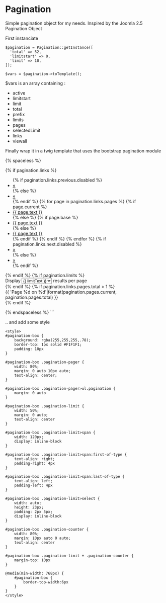 # Pagination

Simple pagination object for my needs.
Inspired by the Joomla 2.5 Pagination Object

First instanciate

```
$pagination = Pagination::getInstance([
  'total' => 52, 
  'limitstart' => 0, 
  'limit' => 10,
]);

$vars = $pagination->toTemplate();
```

$vars is an array containing :
- active
- limitstart
- limit
- total
- prefix
- limits
- pages
- selectedLimit
- links
- viewall

Finally wrap it in a twig template that uses the bootstrap pagination module

{% spaceless %}
<div id="pagination-box">
 <form id="pagination" name="adminListPagination">
  {% if pagination.links %}
  <div class="pagination-pager">
   <ul class="pagination">
    {% if pagination.links.previous.disabled %}
    <li class="previous disabled"><a href="#" data-toggle="tooltip" title="{{ pagination.links.previous.text }}">&laquo;</a></li>
    {% else %}
    <li class="previous"><a href="#" data-toggle="tooltip" title="{{ pagination.links.previous.text }}">&laquo;</a></li>
    {% endif %}
    {% for page in pagination.links.pages %}
      {% if page.current %}
    <li class="active"><a href="#">{{ page.text }}</a></li>
      {% else %}
        {% if page.base %}<li><a href="#" title="{{ page.text }}" data-paginate-start="{{ page.base }}">{{ page.text }}</a></li>
        {% else %}<li><a href="#" title="{{ page.text }}" data-paginate-start="0">{{ page.text }}</a></li>
        {% endif %}
      {% endif %}
    {% endfor %} 
    {% if pagination.links.next.disabled %}
    <li class="next disabled"><a href="#" data-toggle="tooltip" title="{{ pagination.links.next.text }}">&raquo;</a></li>
    {% else %}
    <li class="next"><a href="#" data-toggle="tooltip" title="{{ pagination.links.next.text }}">&raquo;</a></li>
    {% endif %}
   </ul>
  </div>
  {% endif %}
  {% if pagination.limits %}
  <div class="pagination-limit">
   <span>Display</span>
   <select id="{{ pagination.prefix }}limit" name="{{ pagination.prefix }}limit" class="form-control" size="1">
    {% for limit, limitText in pagination.limits %}
    <option value="{{ limit }}"{% if limit == pagination.selectedLimit %} selected="selected"{% endif %}>{{ limitText }}</option>
    {% endfor %}
   </select>
   <span>results per page</span>
  </div>
  {% endif %}
  {% if pagination.links.pages.total > 1 %}
  <div class="pagination-counter">{{ 'Page %d on %d'|format(pagination.pages.current, pagination.pages.total) }}</div>
  {% endif %}
  <input type="hidden" name="limitstart" value="{{ pagination.limitstart }}" />
 </form>
</div>
{% endspaceless %} 
```

.. and add some style

```
<style>
#pagination-box {
    background: rgba(255,255,255,.78);
    border-top: 1px solid #F1F1F1;
    padding: 10px
}

#pagination-box .pagination-pager {
    width: 80%;
    margin: 0 auto 10px auto;
    text-align: center;
}

#pagination-box .pagination-pager>ul.pagination {
    margin: 0 auto
}

#pagination-box .pagination-limit {
    width: 50%;
    margin: 0 auto;
    text-align: center
}

#pagination-box .pagination-limit>span {
    width: 120px;
    display: inline-block
}

#pagination-box .pagination-limit>span:first-of-type {
    text-align: right;
    padding-right: 4px
}

#pagination-box .pagination-limit>span:last-of-type {
    text-align: left;
    padding-left: 4px
}

#pagination-box .pagination-limit>select {
    width: auto;
    height: 23px;
    padding: 2px 5px;
    display: inline-block
}

#pagination-box .pagination-counter {
    width: 80%;
    margin: 10px auto 0 auto;
    text-align: center
}

#pagination-box .pagination-limit + .pagination-counter {
    margin-top: 10px
}

@media(min-width: 768px) {
    #pagination-box {
        border-top-width:6px
    }
}
</style>
